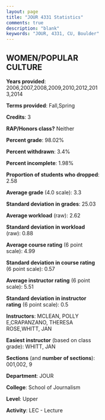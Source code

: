 ```yaml
---
layout: page
title: "JOUR 4331 Statistics"
comments: true
description: "blank"
keywords: "JOUR, 4331, CU, Boulder"
--- 
```

<head>
<script src="https://ajax.googleapis.com/ajax/libs/jquery/2.1.3/jquery.min.js"></script>
<script src="https://dl.dropboxusercontent.com/s/pc42nxpaw1ea4o9/highcharts.js?dl=0"></script>
<!-- <script src="../assets/js/highcharts.js"></script> -->
<style type="text/css">@font-face {
	font-family: "Bebas Neue";
	src: url(https://www.filehosting.org/file/details/544349/BebasNeue%20Regular.otf) format("opentype");
	}
	h1.Bebas { 
		font-family: "Bebas Neue", Verdana, Tahoma;
	}
</style>
</head>
<body>
	<div id="container" style="float: right; width: 45%; height: 88%; margin-left: 2.5%; margin-right: 2.5%;"></div>
	<script language="JavaScript">
		$(document).ready(function() {
		var chart = {type: 'column'};
		var title = {text: 'Grade Distribution'};
		var xAxis = {categories: ['A','B','C','D','F'],crosshair: true};
		var yAxis = {min: 0,title: {text: 'Percentage'}};
		var tooltip = {headerFormat: '<center><b><span style="font-size:20px">{point.key}</span></b></center>',
		               pointFormat: '<td style="padding:0"><b>{point.y:.1f}%</b></td>',
		               footerFormat: '</table>',shared: true,useHTML: true};
		var plotOptions = {column: {pointPadding: 0.0,borderWidth: 0}};  
		var credits = {enabled: false};var series= [{name: 'Percent',data: [42.64,48.45,7.36,0.78,0.78,]}];
		var json = {};
		json.chart = chart;
		json.title = title;
		json.tooltip = tooltip;
		json.xAxis = xAxis;
		json.yAxis = yAxis;  
		json.series = series;
		json.plotOptions = plotOptions;  
		json.credits = credits;
		$('#container').highcharts(json);
	});
	</script>
</body>
			   
## WOMEN/POPULAR CULTURE

**Years provided**: 2006,2007,2008,2009,2010,2012,2013,2014

**Terms provided**: Fall,Spring

**Credits**: 3

**RAP/Honors class?** Neither

**Percent grade**: 98.02%

**Percent withdrawn**: 3.4%

**Percent incomplete**: 1.98%

**Proportion of students who dropped**: 2.58

**Average grade** (4.0 scale): 3.3

**Standard deviation in grades**: 25.03

**Average workload** (raw): 2.62

**Standard deviation in workload** (raw): 0.88

**Average course rating** (6 point scale): 4.99

**Standard deviation in course rating** (6 point scale): 0.57

**Average instructor rating** (6 point scale): 5.51

**Standard deviation in instructor rating** (6 point scale): 0.5

**Instructors**: MCLEAN, POLLY E,CRAPANZANO, THERESA ROSE,WHITT, JAN

**Easiest instructor** (based on class grade): WHITT, JAN

**Sections** (and **number of sections**): 001,002, 9

**Department**: JOUR

**College**: School of Journalism

**Level**: Upper

**Activity**: LEC - Lecture